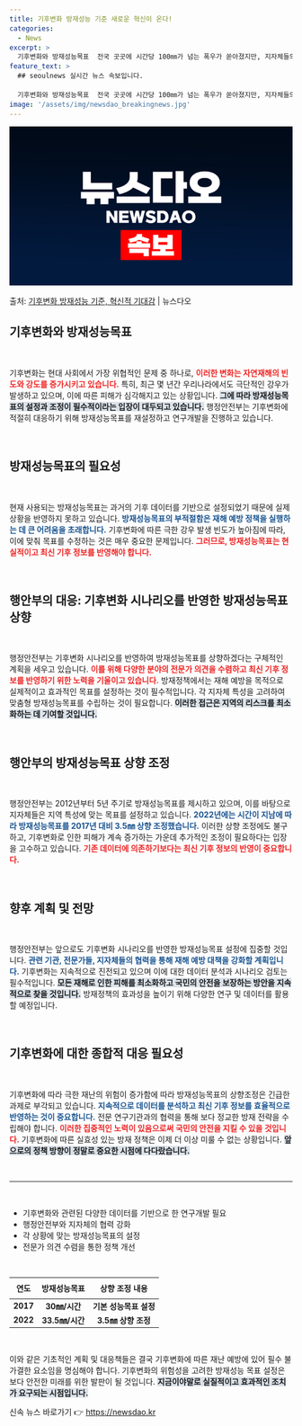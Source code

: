 ```yaml
---
title: 기후변화 방재성능 기준 새로운 혁신이 온다!
categories:
  - News
excerpt: >
  기후변화와 방재성능목표  전국 곳곳에 시간당 100㎜가 넘는 폭우가 쏟아졌지만, 지자체들의 방재성능목표는 이…
feature_text: >
  ## seoulnews 실시간 뉴스 속보입니다.

  기후변화와 방재성능목표  전국 곳곳에 시간당 100㎜가 넘는 폭우가 쏟아졌지만, 지자체들의 방재성능목표는 이…
image: '/assets/img/newsdao_breakingnews.jpg'
---
```


![뉴스다오 속보](/assets/img/newsdao_breakingnews.jpg)

<p>출처: <a href="https://newsdao.kr/4786" rel="dofollow">기후변화 방재성능 기준, 혁신적 기대감</a> | 뉴스다오</p>

<h2 data-ke-size="size26">기후변화와 방재성능목표</h2>
<p data-ke-size="size16">&nbsp;</p>
기후변화는 현대 사회에서 가장 위협적인 문제 중 하나로, <b><span style="color: #ee2323;">이러한 변화는 자연재해의 빈도와 강도를 증가시키고 있습니다.</span></b> 특히, 최근 몇 년간 우리나라에서도 극단적인 강우가 발생하고 있으며, 이에 따른 피해가 심각해지고 있는 상황입니다. <b><span style="background-color: #21538527;">그에 따라 방재성능목표의 설정과 조정이 필수적이라는 입장이 대두되고 있습니다.</span></b> 행정안전부는 기후변화에 적절히 대응하기 위해 방재성능목표를 재설정하고 연구개발을 진행하고 있습니다.

<p data-ke-size="size16">&nbsp;</p>

<h2 data-ke-size="size26">방재성능목표의 필요성</h2>
<p data-ke-size="size16">&nbsp;</p>
현재 사용되는 방재성능목표는 과거의 기후 데이터를 기반으로 설정되었기 때문에 실제 상황을 반영하지 못하고 있습니다. <b><span style="color: #1a5490;">방재성능목표의 부적절함은 재해 예방 정책을 실행하는 데 큰 어려움을 초래합니다.</span></b> 기후변화에 따른 극한 강우 발생 빈도가 높아짐에 따라, 이에 맞춰 목표를 수정하는 것은 매우 중요한 문제입니다. <b><span style="color: #ee2323;">그러므로, 방재성능목표는 현실적이고 최신 기후 정보를 반영해야 합니다.</span></b>

<p data-ke-size="size16">&nbsp;</p>

<h2 data-ke-size="size26">행안부의 대응: 기후변화 시나리오를 반영한 방재성능목표 상향</h2>
<p data-ke-size="size16">&nbsp;</p>
행정안전부는 기후변화 시나리오를 반영하여 방재성능목표를 상향하겠다는 구체적인 계획을 세우고 있습니다. <b><span style="insert text here;color: #ee2323;">이를 위해 다양한 분야의 전문가 의견을 수렴하고 최신 기후 정보를 반영하기 위한 노력을 기울이고 있습니다.</span></b> 방재정책에서는 재해 예방을 목적으로 실제적이고 효과적인 목표를 설정하는 것이 필수적입니다. 각 지자체 특성을 고려하여 맞춤형 방재성능목표를 수립하는 것이 필요합니다. <b><span style="background-color: #21538527;">이러한 접근은 지역의 리스크를 최소화하는 데 기여할 것입니다.</span></b>

<p data-ke-size="size16">&nbsp;</p>

<h2 data-ke-size="size26">행안부의 방재성능목표 상향 조정</h2>
<p data-ke-size="size16">&nbsp;</p>
행정안전부는 2012년부터 5년 주기로 방재성능목표를 제시하고 있으며, 이를 바탕으로 지자체들은 지역 특성에 맞는 목표를 설정하고 있습니다. <b><span style="color: #1a5490;">2022년에는 시간이 지남에 따라 방재성능목표를 2017년 대비 3.5㎜ 상향 조정했습니다.</span></b> 이러한 상향 조정에도 불구하고, 기후변화로 인한 피해가 계속 증가하는 가운데 추가적인 조정이 필요하다는 입장을 고수하고 있습니다. <b><span style="color: #ee2323;">기존 데이터에 의존하기보다는 최신 기후 정보의 반영이 중요합니다.</span></b>

<p data-ke-size="size16">&nbsp;</p>

<h2 data-ke-size="size26">향후 계획 및 전망</h2>
<p data-ke-size="size16">&nbsp;</p>
행정안전부는 앞으로도 기후변화 시나리오를 반영한 방재성능목표 설정에 집중할 것입니다. <b><span style="color: #1a5490;">관련 기관, 전문가들, 지자체들의 협력을 통해 재해 예방 대책을 강화할 계획입니다.</span></b> 기후변화는 지속적으로 진전되고 있으며 이에 대한 데이터 분석과 시나리오 검토는 필수적입니다. <b><span style="background-color: #21538527;">모든 재해로 인한 피해를 최소화하고 국민의 안전을 보장하는 방안을 지속적으로 찾을 것입니다.</span></b> 방재정책의 효과성을 높이기 위해 다양한 연구 및 데이터를 활용할 예정입니다.

<p data-ke-size="size16">&nbsp;</p>

<h2 data-ke-size="size26">기후변화에 대한 종합적 대응 필요성</h2>
<p data-ke-size="size16">&nbsp;</p>
기후변화에 따라 극한 재난의 위험이 증가함에 따라 방재성능목표의 상향조정은 긴급한 과제로 부각되고 있습니다. <b><span style="color: #1a5490;">지속적으로 데이터를 분석하고 최신 기후 정보를 효율적으로 반영하는 것이 중요합니다.</span></b> 전문 연구기관과의 협력을 통해 보다 정교한 방재 전략을 수립해야 합니다. <b><span style="color: #ee2323;">이러한 집중적인 노력이 있음으로써 국민의 안전을 지킬 수 있을 것입니다.</span></b> 기후변화에 따른 실효성 있는 방재 정책은 이제 더 이상 미룰 수 없는 상황입니다. <b><span style="background-color: #21538527;">앞으로의 정책 방향이 정말로 중요한 시점에 다다랐습니다.</span></b>

<p data-ke-size="size16">&nbsp;</p>

<hr>
<p data-ke-size="size16">&nbsp;</p>
<ul>
    <li>기후변화와 관련된 다양한 데이터를 기반으로 한 연구개발 필요</li>
    <li>행정안전부와 지자체의 협력 강화</li>
    <li>각 상황에 맞는 방재성능목표의 설정</li>
    <li>전문가 의견 수렴을 통한 정책 개선</li>
</ul>
<p data-ke-size="size16">&nbsp;</p>

<table style="width: 100%; border-collapse: collapse;">
    <thead>
        <tr>
            <th style="height: 30px; text-align: center;"><b>연도</b></th>
            <th style="height: 30px; text-align: center;"><b>방재성능목표</b></th>
            <th style="height: 30px; text-align: center;"><b>상향 조정 내용</b></th>
        </tr>
    </thead>
    <tbody>
        <tr>
            <td style="text-align: center; height: 17px;"><b>2017</b></td>
            <td style="text-align: center; height: 17px;"><b>30㎜/시간</b></td>
            <td style="text-align: center; height: 17px;"><b>기본 성능목표 설정</b></td>
        </tr>
        <tr>
            <td style="text-align: center; height: 17px;"><b>2022</b></td>
            <td style="text-align: center; height: 17px;"><b>33.5㎜/시간</b></td>
            <td style="text-align: center; height: 17px;"><b>3.5㎜ 상향 조정</b></td>
        </tr>
    </tbody>
</table>
<p data-ke-size="size16">&nbsp;</p>
이와 같은 기초적인 계획 및 대응책들은 결국 기후변화에 따른 재난 예방에 있어 필수 불가결한 요소임을 명심해야 합니다. 기후변화의 위험성을 고려한 방재성능 목표 설정은 보다 안전한 미래를 위한 발판이 될 것입니다. <b><span style="background-color: #21538527;">지금이야말로 실질적이고 효과적인 조치가 요구되는 시점입니다.</span></b> 

신속 뉴스 바로가기 👉 <a href="https://newsdao.kr" rel="dofollow">https://newsdao.kr</a>


